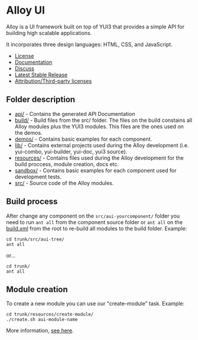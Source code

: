 # Alloy UI

Alloy is a UI framework built on top of YUI3 that provides a simple API for building high scalable applications.

It incorporates three design languages: HTML, CSS, and JavaScript.

* [License](https://github.com/liferay/alloy-ui/blob/master/LICENSE.txt)
* [Documentation](http://alloyui.com/deploy/api/)
* [Discuss](http://www.liferay.com/community/forums/-/message_boards/category/8409523)
* [Latest Stable Release](http://www.liferay.com/downloads/liferay-projects/alloy-ui)
* [Attribution/Third-party licenses](https://github.com/liferay/alloy-ui/blob/master/ATTRIBUTION.txt)

## Folder description

* [api/](https://github.com/liferay/alloy-ui/tree/master/api) - Contains the generated API Documentation
* [build/](https://github.com/liferay/alloy-ui/tree/master/build) - Build files from the src/ folder. The files on the build constains all Alloy modules plus the YUI3 modules. This files are the ones used on the demos.
* [demos/](https://github.com/liferay/alloy-ui/tree/master/demos) - Contains basic examples for each component.
* [lib/](https://github.com/liferay/alloy-ui/tree/master/lib) - Contains external projects used during the Alloy development (i.e. yui-combo, yui-builder, yui-doc, yui3 source).
* [resources/](https://github.com/liferay/alloy-ui/tree/master/resources) - Contains files used during the Alloy development for the build proccess, module creation, docs etc.
* [sandbox/](https://github.com/liferay/alloy-ui/tree/master/sandbox) - Contains basic examples for each component used for development tests.
* [src/](https://github.com/liferay/alloy-ui/tree/master/src) - Source code of the Alloy modules.


## Build process

After change any component on the `src/aui-yourcomponent/` folder you need to run `ant all` from the component source folder or `ant all` on the [build.xml](https://github.com/liferay/alloy-ui/blob/master/build.xml) from the root to re-build all modules to the build folder. Example:

	cd trunk/src/aui-tree/
	ant all

or...

	cd trunk/
	ant all

## Module creation

To create a new module you can use our "create-module" task. Example:

	cd trunk/resources/create-module/
	./create.sh aui-module-name

More information, [see here](https://github.com/liferay/alloy-ui/tree/master/resources/create-module).